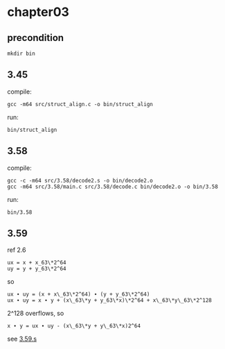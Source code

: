 # chapter03

## precondition
````shell
mkdir bin
````

## 3.45

compile:

    gcc -m64 src/struct_align.c -o bin/struct_align

run:

    bin/struct_align

## 3.58

compile:

    gcc -c -m64 src/3.58/decode2.s -o bin/decode2.o
    gcc -m64 src/3.58/main.c src/3.58/decode.c bin/decode2.o -o bin/3.58    
run:

    bin/3.58 

## 3.59

ref 2.6

    ux = x + x_63\*2^64
    uy = y + y_63\*2^64  

so 

    ux ∙ uy = (x + x\_63\*2^64) ∙ (y + y_63\*2^64)
    ux ∙ uy = x ∙ y + (x\_63\*y + y_63\*x)\*2^64 + x\_63\*y\_63\*2^128

2^128 overflows, so

    x ∙ y = ux ∙ uy - (x\_63\*y + y\_63\*x)2^64 

see [3.59.s](https://github.com/ejunjsh/csapp/blob/master/chapter03/src/3.59.s)